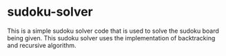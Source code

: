 # sudoku-solver
This is a simple sudoku solver code that is used to solve the sudoku board being given. This sudoku solver uses the implementation of backtracking and recursive algorithm.
